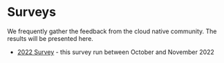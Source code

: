# Surveys

We frequently gather the feedback from the cloud native community. The results will be presented here.

* [2022 Survey](2022-Survey-Results.pdf) - this survey run between October and November 2022
